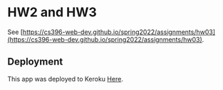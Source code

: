 # HW2 and HW3

See [https://cs396-web-dev.github.io/spring2022/assignments/hw03](https://cs396-web-dev.github.io/spring2022/assignments/hw03).

## Deployment

This app was deployed to Keroku [Here](https://photo-app-demo-web-dev.herokuapp.com/).
